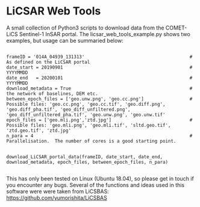 # LiCSAR Web Tools

A small collection of Python3 scripts to download data from the COMET-LiCS Sentinel-1 InSAR portal.  The licsar_web_tools_example.py shows two examples, but usage can be summaried below:

<pre><code>
frameID = '014A_04939_131313'                                       # As defined on the LiCSAR portal
date_start = 20190901                                               # YYYYMMDD
date_end   = 20200101                                               # YYYYMMDD
download_metadata = True                                            # the network of baselines, DEM etc.  
between_epoch_files = ['geo.unw.png', 'geo.cc.png']                 # Possible files: 'geo.cc.png', 'geo.cc.tif', 'geo.diff.png', 'geo.diff_pha.tif', 'geo_diff_unfiltered.png', 'geo_diff_unfiltered_pha.tif', 'geo.unw.png', 'geo.unw.tif'
epoch_files = ['geo.mli.png','ztd.jpg']                             # Possible files: 'geo.mli.png', 'geo.mli.tif', 'sltd.geo.tif', 'ztd.geo.tif', 'ztd.jpg'
n_para = 4                                                          # Parallelisation.  The number of cores is a good starting point.    


download_LiCSAR_portal_data(frameID, date_start, date_end, download_metadata, epoch_files, between_epoch_files, n_para)

</code></pre>


This has only been tested on Linux (Ubuntu 18.04), so please get in touch if you encounter any bugs.  Several of the functions and ideas used in this software were  were taken from LiCSBAS: <https://github.com/yumorishita/LiCSBAS>
